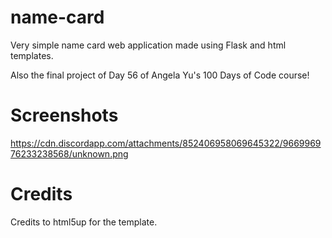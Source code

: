 # name-card
Very simple name card web application made using Flask and html templates.

Also the final project of Day 56 of Angela Yu's 100 Days of Code course!

# Screenshots

https://cdn.discordapp.com/attachments/852406958069645322/966996976233238568/unknown.png

# Credits
Credits to html5up for the template.
